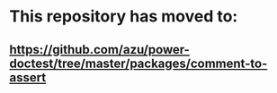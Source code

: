 # This repository has moved to:
## <https://github.com/azu/power-doctest/tree/master/packages/comment-to-assert>